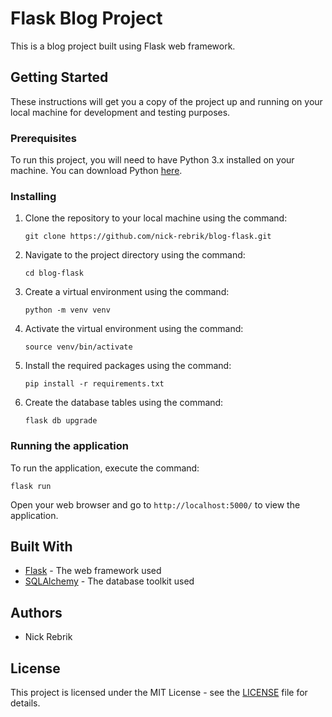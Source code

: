 # Flask Blog Project

This is a blog project built using Flask web framework.

## Getting Started

These instructions will get you a copy of the project up and running on your local machine for development and testing purposes.

### Prerequisites

To run this project, you will need to have Python 3.x installed on your machine. You can download Python [here](https://www.python.org/downloads/).

### Installing

1. Clone the repository to your local machine using the command:

    ```
    git clone https://github.com/nick-rebrik/blog-flask.git
    ```

2. Navigate to the project directory using the command:

    ```
    cd blog-flask
    ```

3. Create a virtual environment using the command:

    ```
    python -m venv venv
    ```

4. Activate the virtual environment using the command:

    ```
    source venv/bin/activate
    ```

5. Install the required packages using the command:

    ```
    pip install -r requirements.txt
    ```

6. Create the database tables using the command:

    ```
    flask db upgrade
    ```

### Running the application

To run the application, execute the command:

    flask run

Open your web browser and go to `http://localhost:5000/` to view the application.

## Built With

* [Flask](https://flask.palletsprojects.com/) - The web framework used
* [SQLAlchemy](https://www.sqlalchemy.org/) - The database toolkit used

## Authors

* Nick Rebrik

## License

This project is licensed under the MIT License - see the [LICENSE](LICENSE) file for details.


